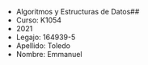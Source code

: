 *  Algoritmos y Estructuras de Datos##
*  Curso: K1054
*  2021
*  Legajo: 164939-5
*  Apellido: Toledo
*  Nombre: Emmanuel
